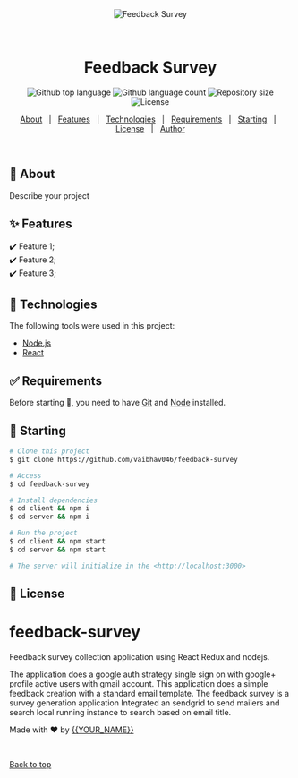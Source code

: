 <div align="center" id="top"> 
  <img src="./.github/app.gif" alt="Feedback Survey" />

  &#xa0;

  <!-- <a href="https://feedbacksurvey.netlify.app">Demo</a> -->
</div>

<h1 align="center">Feedback Survey</h1>

<p align="center">
  <img alt="Github top language" src="https://img.shields.io/github/languages/top/vaibhav046/feedback-survey?color=56BEB8">

  <img alt="Github language count" src="https://img.shields.io/github/languages/count/vaibhav046/feedback-survey?color=56BEB8">

  <img alt="Repository size" src="https://img.shields.io/github/repo-size/vaibhav046/feedback-survey?color=56BEB8">

  <img alt="License" src="https://img.shields.io/github/license/vaibhav046/feedback-survey?color=56BEB8">

  <!-- <img alt="Github issues" src="https://img.shields.io/github/issues/vaibhav046/feedback-survey?color=56BEB8" /> -->

  <!-- <img alt="Github forks" src="https://img.shields.io/github/forks/vaibhav046/feedback-survey?color=56BEB8" /> -->

  <!-- <img alt="Github stars" src="https://img.shields.io/github/stars/vaibhav046/feedback-survey?color=56BEB8" /> -->
</p>

<!-- Status -->

<!-- <h4 align="center"> 
	🚧  Feedback Survey 🚀 Under construction...  🚧
</h4> 

<hr> -->

<p align="center">
  <a href="#dart-about">About</a> &#xa0; | &#xa0; 
  <a href="#sparkles-features">Features</a> &#xa0; | &#xa0;
  <a href="#rocket-technologies">Technologies</a> &#xa0; | &#xa0;
  <a href="#white_check_mark-requirements">Requirements</a> &#xa0; | &#xa0;
  <a href="#checkered_flag-starting">Starting</a> &#xa0; | &#xa0;
  <a href="#memo-license">License</a> &#xa0; | &#xa0;
  <a href="https://github.com/vaibhav046" target="_blank">Author</a>
</p>

<br>

## :dart: About ##

Describe your project

## :sparkles: Features ##

:heavy_check_mark: Feature 1;\
:heavy_check_mark: Feature 2;\
:heavy_check_mark: Feature 3;

## :rocket: Technologies ##

The following tools were used in this project:

- [Node.js](https://nodejs.org/en/)
- [React](https://pt-br.reactjs.org/)

## :white_check_mark: Requirements ##

Before starting :checkered_flag:, you need to have [Git](https://git-scm.com) and [Node](https://nodejs.org/en/) installed.

## :checkered_flag: Starting ##

```bash
# Clone this project
$ git clone https://github.com/vaibhav046/feedback-survey

# Access
$ cd feedback-survey

# Install dependencies
$ cd client && npm i 
$ cd server && npm i 

# Run the project
$ cd client && npm start 
$ cd server && npm start

# The server will initialize in the <http://localhost:3000>
```

## :memo: License ##

# feedback-survey
Feedback survey collection application using React Redux and nodejs.

The application does a google auth strategy single sign on with google+ profile active users with gmail account.
This application does a simple feedback creation with a standard email template. The feedback survey is a survey generation application
Integrated an sendgrid to send mailers and search local running instance to search based on email title.

Made with :heart: by <a href="https://github.com/vaibhav046" target="_blank">{{YOUR_NAME}}</a>

&#xa0;

<a href="#top">Back to top</a>

